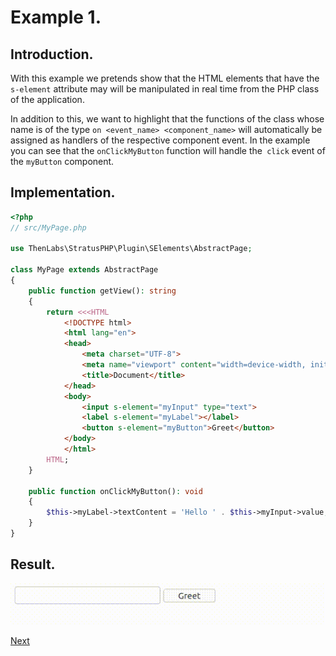
# Example 1.

## Introduction.

With this example we pretends show that the HTML elements that have the `s-element` attribute may will be manipulated in real time from the PHP class of the application.

In addition to this, we want to highlight that the functions of the class whose name is of the type `on <event_name> <component_name>` will automatically be assigned as handlers of the respective component event. In the example you can see that the `onClickMyButton` function will handle the` click` event of the `myButton` component.

## Implementation.

```php
<?php
// src/MyPage.php

use ThenLabs\StratusPHP\Plugin\SElements\AbstractPage;

class MyPage extends AbstractPage
{
    public function getView(): string
    {
        return <<<HTML
            <!DOCTYPE html>
            <html lang="en">
            <head>
                <meta charset="UTF-8">
                <meta name="viewport" content="width=device-width, initial-scale=1.0">
                <title>Document</title>
            </head>
            <body>
                <input s-element="myInput" type="text">
                <label s-element="myLabel"></label>
                <button s-element="myButton">Greet</button>
            </body>
            </html>
        HTML;
    }

    public function onClickMyButton(): void
    {
        $this->myLabel->textContent = 'Hello ' . $this->myInput->value;
    }
}
```

## Result.

![](result.gif)

<a class="float-right" href="../2/example.html">Next</a>